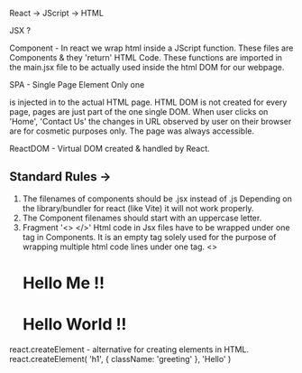 React -> JScript -> HTML 

JSX ? 

Component - In react we wrap html inside a JScript function. These files are Components & they 'return' HTML Code.
            These functions are imported in the main.jsx file to be actually used inside the html DOM for our webpage.

SPA - Single Page Element
      Only one <div> is injected in to the actual HTML page.
      HTML DOM is not created for every page, pages are just part of the one single DOM.
      When user clicks on 'Home', 'Contact Us' the changes in URL observed by user on their browser are for cosmetic purposes only. 
      The page was always accessible.

ReactDOM - Virtual DOM created & handled by React.

## Standard Rules ->
1) The filenames of components should be .jsx instead of .js
   Depending on the library/bundler for react (like Vite) it will not work properly.
2) The Component filenames should start with an uppercase letter.
3) Fragment '<> </>'
   Html code in Jsx files have to be wrapped under one tag in Components.
   It is an empty tag solely used for the purpose of wrapping multiple html code lines under one tag.
   <>
    <h1>Hello Me !!<h1>
    <div>Hello World !!</div>
   </>



react.createElement - alternative for creating elements in HTML.
                      react.createElement(
                          'h1',
                          { className: 'greeting' },
                          'Hello'
                      )